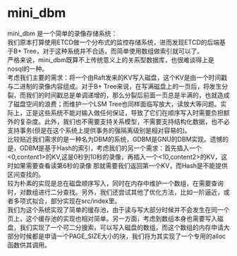 # mini_dbm
mini_dbm 是一个简单的录像存储系统： \
我们原本打算使用ETCD做一个分布式的监控存储系统，进而发现ETCD的后端基于B+ Tree，对于这种系统并不合适，而简单使用数组做索引就可以了。\
严格来说，mini_dbm既算不上传统意义上的关系型数据库，也很难谈得上是nosql的一种。\
考虑我们主要的需求：将一个由Raft发来的KV写入磁盘，这个KV是由一个时间戳与二进制的录像内容组成。对于B+ Tree来说，在写满磁盘上的一页后，将发生分裂，而我们的时间戳总是单调递增的，那么分裂后前面一页总是半满的，也就造成了磁盘空间的浪费；而维护一个LSM Tree也同样面临写放大，读放大等问题。实际上，正是这些系统不能对输入做任何保证，导致了它们在顺序写入时需要负担额外的复杂度。此外，我们也不需要支持关系模型，不需要支持结构化数据，也不必支持事务(但是在这个系统上提供事务的强隔离级别是相对容易的)。\
比较贴近我们需求的是一种名为DBM的系统，GDBM是GNU的DBM实现。遗憾的是，GDBM是基于Hash的索引，考虑我们的另一个需求：首先插入一个<0,content1>的KV,这是0秒到10秒的录像，再插入一个<10,content2>的KV，这时如果需要查看读第6秒的录像
那就需要我们返回第一个KV，而Hash是不能提供区间查找的。\
较为朴素的实现是总在磁盘顺序写入，同时在内存中维护一个数组，在需要查询时，对数组进行二分查找。另外，我们还尝试其他了优化方法，比如一阶逼近，或者多项式拟合，部分实现在src/index里。\
我们为这个系统实现了简单的缓存池，由于读与写大部分时候并不会发生在同一个页上，这个缓存池的实现也相对简单。另一方面，考虑到数组本身也需要写入磁盘，我们实现了一个可二分搜索，可以写入磁盘的数组，而这个数组的内存申请大部分时候都是申请一个PAGE_SIZE大小的块，我们将为其实现了一个专用的alloc函数供其调用。




